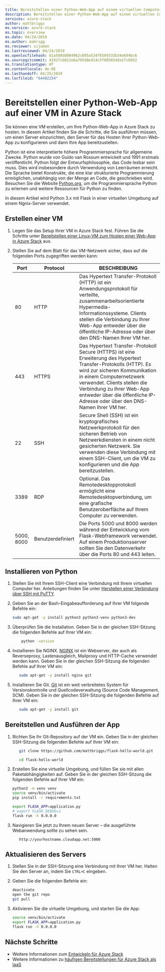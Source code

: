 ```yaml
---
title: Bereitstellen einer Python-Web-App auf einem virtuellen Computer in Azure Stack | Microsoft-Dokumentation
description: Bereitstellen einer Python-Web-App auf einem virtuellen Computer in Azure Stack.
services: azure-stack
author: mattbriggs
ms.service: azure-stack
ms.topic: overview
ms.date: 04/24/2019
ms.author: mabrigg
ms.reviewer: sijuman
ms.lastreviewed: 04/24/2019
ms.openlocfilehash: b1a588dd084962c095a534f6569333b34e694bc6
ms.sourcegitcommit: 41927cb812e6a705d8e414c5f605654da1fc6952
ms.translationtype: HT
ms.contentlocale: de-DE
ms.lasthandoff: 04/25/2019
ms.locfileid: "64482254"
---
```

# <a name="how-to-deploy-a-python-web-app-to-a-vm-in-azure-stack"></a>Bereitstellen einer Python-Web-App auf einer VM in Azure Stack

Sie können eine VM erstellen, um Ihre Python-Web-App in Azure Stack zu hosten. In diesem Artikel finden Sie die Schritte, die Sie ausführen müssen, um einen Server einzurichten, den Server für das Hosten Ihrer Python-Web-App zu konfigurieren und dann Ihre App bereitzustellen.

Python ist eine interpretierte höhere Programmiersprache für allgemeine Zwecke. Python wurde von Guido van Rossum entwickelt und 1991 erstmals veröffentlicht. Python folgt der Entwurfsphilosophie, das Code lesbar sein muss. Dies wird insbesondere durch Verwendung von Leerräumen erreicht. Die Sprache bietet Konstrukte, die eine klar strukturierte Programmierung ermöglichen, unabhängig von der Menge an Code, die geschrieben wird. Besuchen Sie die Website [Python.org](https://www.python.org), um die Programmiersprache Python zu erlernen und weitere Ressourcen für Python zu finden.

In diesem Artikel wird Python 3.x mit Flask in einer virtuellen Umgebung auf einem Ngnix-Server verwendet.

## <a name="create-a-vm"></a>Erstellen einer VM

1. Legen Sie das Setup Ihrer VM in Azure Stack fest. Führen Sie die Schritte unter [Bereitstellen einer Linux-VM zum Hosten einer Web-App in Azure Stack](azure-stack-dev-start-howto-deploy-linux.md) aus.

2. Stellen Sie auf dem Blatt für das VM-Netzwerk sicher, dass auf die folgenden Ports zugegriffen werden kann:

    | Port | Protocol | BESCHREIBUNG |
    | --- | --- | --- |
    | 80 | HTTP | Das Hypertext Transfer-Protokoll (HTTP) ist ein Anwendungsprotokoll für verteilte, zusammenarbeitsorientierte Hypermedia-Informationssysteme. Clients stellen die Verbindung zu Ihrer Web-App entweder über die öffentliche IP-Adresse oder über den DNS-Namen Ihrer VM her. |
    | 443 | HTTPS | Das Hypertext Transfer-Protokoll Secure (HTTPS) ist eine Erweiterung des Hypertext Transfer-Protokolls (HTTP). Es wird zur sicheren Kommunikation in einem Computernetzwerk verwendet. Clients stellen die Verbindung zu Ihrer Web-App entweder über die öffentliche IP-Adresse oder über den DNS-Namen Ihrer VM her. |
    | 22 | SSH | Secure Shell (SSH) ist ein kryptografisches Netzwerkprotokoll für den sicheren Betrieb von Netzwerkdiensten in einem nicht gesicherten Netzwerk. Sie verwenden diese Verbindung mit einem SSH-Client, um die VM zu konfigurieren und die App bereitzustellen. |
    | 3389 | RDP | Optional. Das Remotedesktopprotokoll ermöglicht eine Remotedesktopverbindung, um eine grafische Benutzeroberfläche auf Ihrem Computer zu verwenden.   |
    | 5000, 8000 | Benutzerdefiniert | Die Ports 5000 und 8000 werden während der Entwicklung vom Flask-Webframework verwendet. Auf einem Produktionsserver sollten Sie den Datenverkehr über die Ports 80 und 443 leiten. |

## <a name="install-python"></a>Installieren von Python

1. Stellen Sie mit Ihrem SSH-Client eine Verbindung mit Ihrem virtuellen Computer her. Anleitungen finden Sie unter [Herstellen einer Verbindung über SSH mit PuTTY](azure-stack-dev-start-howto-ssh-public-key.md#connect-via-ssh-with-putty).
2. Geben Sie an der Bash-Eingabeaufforderung auf Ihrer VM folgende Befehle ein:

    ```bash  
    sudo apt-get -y install python3 python3-venv python3-dev
    ```

3. Überprüfen Sie die Installation. Geben Sie in der gleichen SSH-Sitzung die folgenden Befehle auf Ihrer VM ein:

    ```bash  
        python -version
    ```


3. Installieren Sie NGINX. [NGINX](https://www.nginx.com/resources/wiki/) ist ein Webserver, der auch als Reverseproxy, Lastenausgleich, Mailproxy und HTTP-Cache verwendet werden kann. Geben Sie in der gleichen SSH-Sitzung die folgenden Befehle auf Ihrer VM ein:

    ```bash  
       sudo apt-get -y install nginx git
    ```

4. Installieren Sie Git. [Git](https://git-scm.com) ist ein weit verbreitetes System für Versionskontrolle und Quellcodeverwaltung (Source Code Management, SCM). Geben Sie in der gleichen SSH-Sitzung die folgenden Befehle auf Ihrer VM ein:

    ```bash  
       sudo apt-get -y install git
    ```

## <a name="deploy-and-run-the-app"></a>Bereitstellen und Ausführen der App

1. Richten Sie Ihr Git-Repository auf der VM ein. Geben Sie in der gleichen SSH-Sitzung die folgenden Befehle auf Ihrer VM ein:

    ```bash  
       git clone https://github.com/mattbriggs/flask-hello-world.git
    
       cd flask-hello-world
    ```

2. Erstellen Sie eine virtuelle Umgebung, und füllen Sie sie mit allen Paketabhängigkeiten auf.  Geben Sie in der gleichen SSH-Sitzung die folgenden Befehle auf Ihrer VM ein:

    ```bash  
    python3 -m venv venv
    source venv/bin/activate
    pip install -r requirements.txt
    
    export FLASK_APP=application.py
    # export FLASK_DEBUG=1 
    flask run -h 0.0.0.0
    ```

3.  Navigieren Sie jetzt zu Ihrem neuen Server – die ausgeführte Webanwendung sollte zu sehen sein.

    ```HTTP  
       http://yourhostname.cloudapp.net:5000
    ```

## <a name="update-your-server"></a>Aktualisieren des Servers

1. Stellen Sie in der SSH-Sitzung eine Verbindung mit Ihrer VM her. Halten Sie den Server an, indem Sie `CTRL+C` eingeben.
2. Geben Sie die folgenden Befehle ein:

    ```bash  
    deactivate
    open the git repo
    git pull
    ```

3. Aktivieren Sie die virtuelle Umgebung, und starten Sie die App:

    ```bash  
    source venv/bin/activate
    export FLASK_APP=application.py
    flask run -h 0.0.0.0
    ```

## <a name="next-steps"></a>Nächste Schritte

- Weitere Informationen zum [Entwickeln für Azure Stack](azure-stack-dev-start.md)
- Weitere Informationen zu [häufigen Bereitstellungen für Azure Stack als IaaS](azure-stack-dev-start-deploy-app.md)
